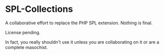 SPL-Collections
===============

A collaborative effort to replace the PHP SPL extension. Nothing is final.

License pending.

In fact, you really shouldn't use it unless you are collaborating on it or are a complete masochist.
